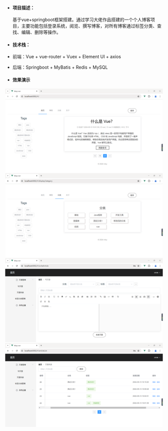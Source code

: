 - #### 项目描述：

  基于vue+springboot框架搭建。通过学习大佬作品搭建的一个个人博客项目，主要功能包括登录系统，阅览、撰写博客，对所有博客通过标签分类、查找、编辑、删除等操作。

- #### 技术栈：

- 前端：Vue + vue-router + Vuex + Element UI + axios

- 后端：Springboot + MyBatis + Redis + MySQL

- #### 效果演示

![Image](https://github.com/circlemm/personalBlog/blob/master/images/image-20240513210837530.png)
![Image](https://github.com/circlemm/personalBlog/blob/master/images/image-20240513210925035.png)
![Image](https://github.com/circlemm/personalBlog/blob/master/images/image-20240513211001210.png)
![Image](https://github.com/circlemm/personalBlog/blob/master/images/image-20240513211027299.png)
